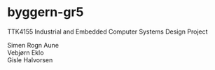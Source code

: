 # byggern-gr5
TTK4155 Industrial and Embedded Computer Systems Design Project

Simen Rogn Aune <br />
Vebjørn Eklo <br />
Gisle Halvorsen
